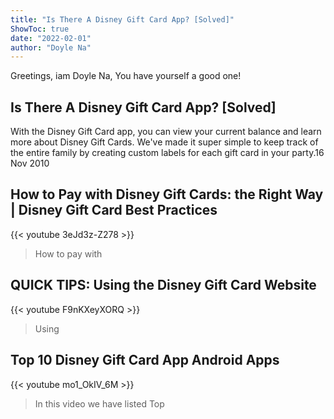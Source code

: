 ```yaml
---
title: "Is There A Disney Gift Card App? [Solved]"
ShowToc: true 
date: "2022-02-01"
author: "Doyle Na" 
---
```


Greetings, iam Doyle Na, You have yourself a good one!
## Is There A Disney Gift Card App? [Solved]
With the Disney Gift Card app, you can view your current balance and learn more about Disney Gift Cards. We've made it super simple to keep track of the entire family by creating custom labels for each gift card in your party.16 Nov 2010

## How to Pay with Disney Gift Cards: the Right Way | Disney Gift Card Best Practices
{{< youtube 3eJd3z-Z278 >}}
>How to pay with 

## QUICK TIPS: Using the Disney Gift Card Website
{{< youtube F9nKXeyXORQ >}}
>Using 

## Top 10 Disney Gift Card App Android Apps
{{< youtube mo1_OkIV_6M >}}
>In this video we have listed Top 

